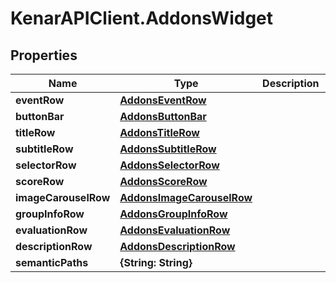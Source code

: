 # KenarAPIClient.AddonsWidget

## Properties

Name | Type | Description | Notes
------------ | ------------- | ------------- | -------------
**eventRow** | [**AddonsEventRow**](AddonsEventRow.md) |  | [optional] 
**buttonBar** | [**AddonsButtonBar**](AddonsButtonBar.md) |  | [optional] 
**titleRow** | [**AddonsTitleRow**](AddonsTitleRow.md) |  | [optional] 
**subtitleRow** | [**AddonsSubtitleRow**](AddonsSubtitleRow.md) |  | [optional] 
**selectorRow** | [**AddonsSelectorRow**](AddonsSelectorRow.md) |  | [optional] 
**scoreRow** | [**AddonsScoreRow**](AddonsScoreRow.md) |  | [optional] 
**imageCarouselRow** | [**AddonsImageCarouselRow**](AddonsImageCarouselRow.md) |  | [optional] 
**groupInfoRow** | [**AddonsGroupInfoRow**](AddonsGroupInfoRow.md) |  | [optional] 
**evaluationRow** | [**AddonsEvaluationRow**](AddonsEvaluationRow.md) |  | [optional] 
**descriptionRow** | [**AddonsDescriptionRow**](AddonsDescriptionRow.md) |  | [optional] 
**semanticPaths** | **{String: String}** |  | [optional] 


